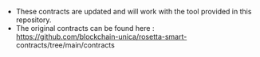 * These contracts are updated and will work with the tool provided in this repository.  
* The original contracts can be found here : https://github.com/blockchain-unica/rosetta-smart-    contracts/tree/main/contracts  
